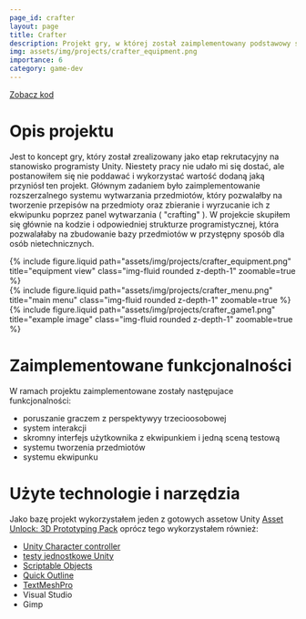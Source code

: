 ```yaml
---
page_id: crafter
layout: page
title: Crafter
description: Projekt gry, w której został zaimplementowany podstawowy system tworzenia przedmiotów w Unity
img: assets/img/projects/crafter_equipment.png
importance: 6
category: game-dev
---
```


<div class="links">
      <a href="https://github.com/Ziumper/CrafterTheGame" class="btn btn-amber btn-sm z-depth-0" role="button">Zobacz kod <i class="fa-brands fa-github"></i></a>
</div>

# Opis projektu

Jest to koncept gry, który został zrealizowany jako etap rekrutacyjny na stanowisko programisty Unity. Niestety pracy nie udało mi się dostać, ale postanowiłem się nie poddawać i wykorzystać wartość dodaną jaką przyniósł ten projekt. Głównym zadaniem było zaimplementowanie rozszerzalnego systemu wytwarzania przedmiotów, który pozwalałby na tworzenie przepisów na przedmioty oraz zbieranie i wyrzucanie ich z ekwipunku poprzez panel wytwarzania ( "crafting" ). W projekcie skupiłem się głównie na kodzie i odpowiedniej strukturze programistycznej, która pozwalałaby na zbudowanie bazy przedmiotów w przystępny sposób dla osób nietechnicznych.

<div class="row">
    <div class="col-sm mt-3 mt-md-0">
        {% include figure.liquid path="assets/img/projects/crafter_equipment.png" title="equipment view" class="img-fluid rounded z-depth-1" zoomable=true %}
    </div>
    <div class="col-sm mt-3 mt-md-0">
        {% include figure.liquid  path="assets/img/projects/crafter_menu.png" title="main menu" class="img-fluid rounded z-depth-1" zoomable=true %}
    </div>
    <div class="col-sm mt-3 mt-md-0">
        {% include figure.liquid path="assets/img/projects/crafter_game1.png" title="example image" class="img-fluid rounded z-depth-1" zoomable=true %}
    </div>
</div>

# Zaimplementowane funkcjonalności

W ramach projektu zaimplementowane zostały następujace funkcjonalności:

- poruszanie graczem z perspektywyy trzecioosobowej
- system interakcji
- skromny interfejs użytkownika z ekwipunkiem i jedną sceną testową
- systemu tworzenia przedmiotów
- systemu ekwipunku

# Użyte technologie i narzędzia

Jako bazę projekt wykorzystałem jeden z gotowych assetow Unity [Asset Unlock: 3D Prototyping Pack](https://assetstore.unity.com/packages/essentials/tutorial-projects/asset-unlock-3d-prototyping-pack-183069#asset_quality) oprócz tego wykorzystałem również:

- [Unity Character controller](https://docs.unity3d.com/ScriptReference/CharacterController.html)
- [testy jednostkowe Unity](https://docs.unity3d.com/Packages/com.unity.test-framework@1.4/manual/index.html)
- [Scriptable Objects](https://docs.unity3d.com/Manual/class-ScriptableObject.html)
- [Quick Outline](https://assetstore.unity.com/packages/tools/particles-effects/quick-outline-115488)
- [TextMeshPro](https://docs.unity3d.com/Packages/com.unity.textmeshpro@4.0/manual/index.html)
- Visual Studio
- Gimp
